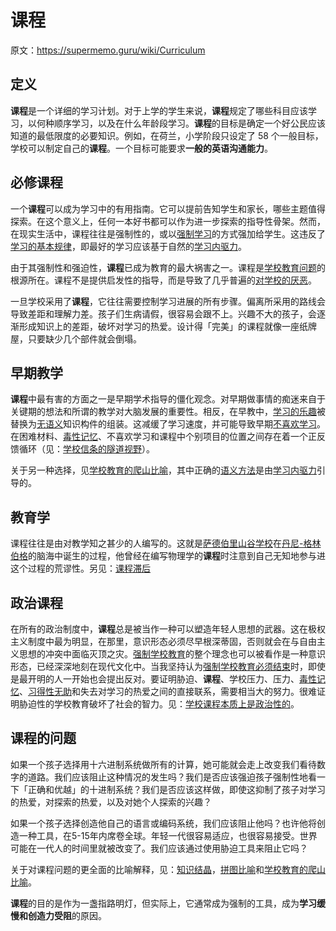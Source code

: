 # 课程

原文：https://supermemo.guru/wiki/Curriculum

## 定义

**课程**是一个详细的学习计划。对于上学的学生来说，**课程**规定了哪些科目应该学习，以何种顺序学习，以及在什么年龄段学习。**课程**的目标是确定一个好公民应该知道的最低限度的必要知识。例如，在荷兰，小学阶段只设定了 58 个一般目标，学校可以制定自己的**课程**。一个目标可能要求**一般的英语沟通能力**。

## 必修课程

一个**课程**可以成为学习中的有用指南。它可以提前告知学生和家长，哪些主题值得探索。在这个意义上，任何一本好书都可以作为进一步探索的指导性骨架。然而，在现实生活中，课程往往是强制性的，或以[强制学习](https://supermemo.guru/wiki/Coercion_in_learning)的方式强加给学生。这违反了[学习的基本规律](https://supermemo.guru/wiki/Fundamental_law_of_learning)，即最好的学习应该基于自然的[学习内驱力](https://supermemo.guru/wiki/Learn_drive)。

由于其强制性和强迫性，**课程**已成为教育的最大祸害之一。课程是[学校教育问题](https://supermemo.guru/wiki/Problem_of_schooling)的根源所在。课程不是提供启发性的指导，而是导致了几乎普遍的[对学校的厌恶](https://supermemo.guru/wiki/Why_kids_hate_school%3F)。

一旦学校采用了**课程**，它往往需要控制学习进展的所有步骤。偏离所采用的路线会导致差距和理解力差。孩子们生病请假，很容易会跟不上。兴趣不大的孩子，会逐渐形成知识上的差距，破坏对学习的热爱。设计得「完美」的课程就像一座纸牌屋，只要缺少几个部件就会倒塌。

## 早期教学

**课程**中最有害的方面之一是早期学术指导的僵化观念。对早期做事情的痴迷来自于关键期的想法和所谓的教学对大脑发展的重要性。相反，在早教中，[学习的乐趣](https://supermemo.guru/wiki/Pleasure_of_learning)被替换为[无语义](https://supermemo.guru/wiki/Asemantic)知识构件的组装。这减缓了学习速度，并可能导致早期[不喜欢学习](https://supermemo.guru/wiki/Why_kids_hate_school%3F)。在困难材料、[毒性记忆](https://supermemo.guru/wiki/Toxic_memory)、不喜欢学习和课程中个别项目的位置之间存在着一个正反馈循环（见：[学校信条的隧道视野](https://supermemo.guru/wiki/Tunnel_vision_of_school_letteracy)）。

关于另一种选择，见[学校教育的爬山比喻](https://supermemo.guru/wiki/Mountain_climb_metaphor_of_schooling)，其中正确的[语义方法](https://supermemo.guru/wiki/Semantic_learning)是由[学习内驱力](https://supermemo.guru/wiki/Learn_drive)引导的。

## 教育学

课程往往是由对教学知之甚少的人编写的。这就是[萨德伯里山谷学校](https://supermemo.guru/wiki/Sudbury_Valley_School)在[丹尼-格林伯格](https://supermemo.guru/wiki/Danny_Greenberg)的脑海中诞生的过程，他曾经在编写物理学的**课程**时注意到自己无知地参与进这个过程的荒谬性。另见：[课程滞后](https://supermemo.guru/wiki/Curriculum_lag)

## 政治课程

在所有的政治制度中，**课程**总是被当作一种可以塑造年轻人思想的武器。这在极权主义制度中最为明显，在那里，意识形态必须尽早根深蒂固，否则就会在与自由主义思想的冲突中面临灭顶之灾。[强制学校教育](https://supermemo.guru/wiki/Compulsory_schooling)的整个理念也可以被看作是一种意识形态，已经深深地刻在现代文化中。当我坚持认为[强制学校教育必须结束](https://supermemo.guru/wiki/Compulsory_schooling_must_end)时，即使是最开明的人一开始也会提出反对。要证明胁迫、**课程**、学校压力、压力、[毒性记忆](https://supermemo.guru/wiki/Toxic_memory)、[习得性无助](https://supermemo.guru/wiki/Learned_helplessness)和失去对学习的热爱之间的直接联系，需要相当大的努力。很难证明胁迫性的学校教育破坏了社会的智力。见：[学校课程本质上是政治性的](https://supermemo.guru/wiki/School_curriculum_is_inherently_political)。

## 课程的问题

如果一个孩子选择用十六进制系统做所有的计算，她可能就会走上改变我们看待数字的道路。我们应该阻止这种情况的发生吗？我们是否应该强迫孩子强制性地看一下「正确和优越」的十进制系统？我们是否应该这样做，即使这抑制了孩子对学习的热爱，对探索的热爱，以及对她个人探索的兴趣？

如果一个孩子选择创造他自己的语言或编码系统，我们应该阻止他吗？也许他将创造一种工具，在5-15年内席卷全球。年轻一代很容易适应，也很容易接受。世界可能在一代人的时间里就被改变了。我们应该通过使用胁迫工具来阻止它吗？

关于对课程问题的更全面的比喻解释，见：[知识结晶](https://supermemo.guru/wiki/Knowledge_crystallization)，[拼图比喻](https://supermemo.guru/wiki/Jigsaw_puzzle_metaphor)和[学校教育的爬山比喻](https://supermemo.guru/wiki/Mountain_climb_metaphor_of_schooling)。

**课程**的目的是作为一盏指路明灯，但实际上，它通常成为强制的工具，成为**学习缓慢和创造力受阻**的原因。